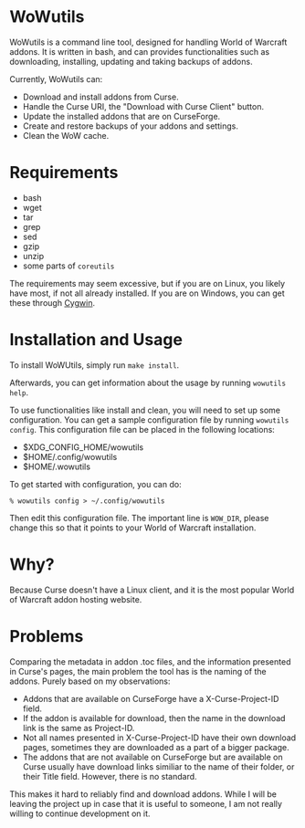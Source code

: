 # WoWutils

WoWutils is a command line tool, designed for handling World of Warcraft addons. It is written in bash, and can provides functionalities such as downloading, installing, updating and taking backups of addons.

Currently, WoWutils can:

* Download and install addons from Curse.
* Handle the Curse URI, the "Download with Curse Client" button.
* Update the installed addons that are on CurseForge.
* Create and restore backups of your addons and settings.
* Clean the WoW cache.

# Requirements

* bash
* wget
* tar
* grep
* sed
* gzip
* unzip
* some parts of `coreutils`

The requirements may seem excessive, but if you are on Linux, you likely have most, if not all already installed. If you are on Windows, you can get these through [Cygwin](https://cygwin.com).

# Installation and Usage

To install WoWUtils, simply run `make install`.

Afterwards, you can get information about the usage by running `wowutils help`.

To use functionalities like install and clean, you will need to set up some configuration. You can get a sample configuration file by running `wowutils config`. This configuration file can be placed in the following locations:

   * $XDG_CONFIG_HOME/wowutils
   * $HOME/.config/wowutils
   * $HOME/.wowutils

To get started with configuration, you can do:

    % wowutils config > ~/.config/wowutils

Then edit this configuration file. The important line is `WOW_DIR`, please change this so that it points to your World of Warcraft installation.

# Why?

Because Curse doesn't have a Linux client, and it is the most popular World of Warcraft addon hosting website.

# Problems

Comparing the metadata in addon .toc files, and the information presented in Curse's pages, the main problem the tool has is the naming of the addons. Purely based on my observations:

* Addons that are available on CurseForge have a X-Curse-Project-ID field.
* If the addon is available for download, then the name in the download link is the same as Project-ID.
* Not all names presented in X-Curse-Project-ID have their own download pages, sometimes they are downloaded as a part of a bigger package.
* The addons that are not available on CurseForge but are available on Curse usually have download links similiar to the name of their folder, or their Title field. However, there is no standard.

This makes it hard to reliably find and download addons. While I will be leaving the project up in case that it is useful to someone, I am not really willing to continue development on it.
